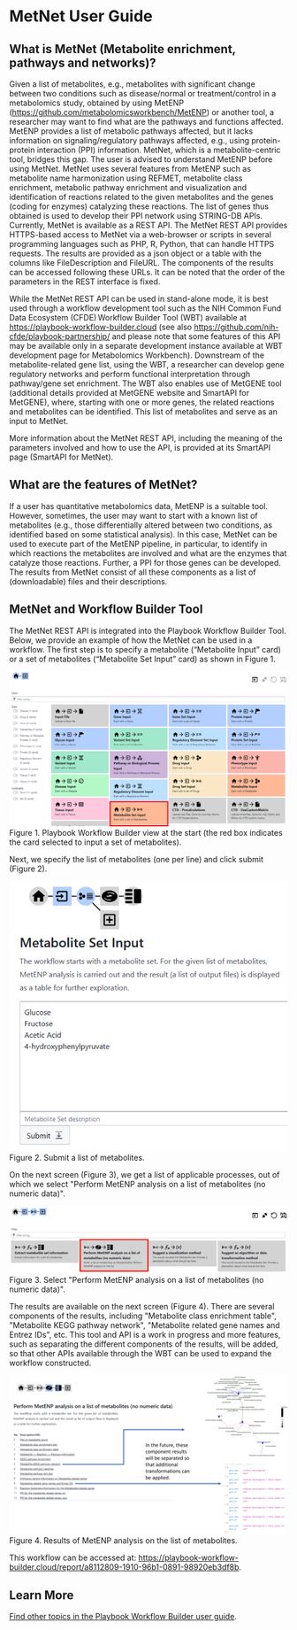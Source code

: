 # MetNet User Guide

## What is MetNet (Metabolite enrichment, pathways and networks)?
Given a list of metabolites, e.g., metabolites with significant change between two conditions such as disease/normal or treatment/control in a metabolomics study, obtained by using MetENP (https://github.com/metabolomicsworkbench/MetENP) or another tool, a researcher may want to find what are the pathways and functions affected. MetENP provides a list of metabolic pathways affected, but it lacks information on signaling/regulatory pathways affected, e.g., using protein-protein interaction (PPI) information. MetNet, which is a metabolite-centric tool, bridges this gap. The user is advised to understand MetENP before using MetNet. MetNet uses several features from MetENP such as metabolite name harmonization using REFMET, metabolite class enrichment, metabolic pathway enrichment and visualization and identification of reactions related to the given metabolites and the genes (coding for enzymes) catalyzing these reactions. The list of genes thus obtained is used to develop their PPI network using STRING-DB APIs. Currently, MetNet is available as a REST API. The MetNet REST API provides HTTPS-based access to MetNet via a web-browser or scripts in several programming languages such as PHP, R, Python, that can handle HTTPS requests. The results are provided as a json object or a table with the columns like FileDescription and FileURL. The components of the results can be accessed following these URLs. It can be noted that the order of the parameters in the REST interface is fixed.

While the MetNet REST API can be used in stand-alone mode, it is best used through a workflow development tool such as the NIH Common Fund Data Ecosystem (CFDE) Workflow Builder Tool (WBT) available at https://playbook-workflow-builder.cloud  (see also https://github.com/nih-cfde/playbook-partnership/ and please note that some features of this API may be available only in a separate development instance available at WBT development page for Metabolomics Workbench). Downstream of the metabolite-related gene list, using the WBT, a researcher can develop gene regulatory networks and perform functional interpretation through pathway/gene set enrichment. The WBT also enables use of MetGENE tool (additional details provided at MetGENE website and SmartAPI for MetGENE), where, starting with one or more genes, the related reactions and metabolites can be identified. This list of metabolites and serve as an input to MetNet.

More information about the MetNet REST API, including the meaning of the parameters involved and how to use the API, is provided at its SmartAPI page (SmartAPI for MetNet).

## What are the features of MetNet?
If a user has quantitative metabolomics data, MetENP is a suitable tool. However, sometimes, the user may want to start with a known list of metabolites (e.g., those differentially altered between two conditions, as identified based on some statistical analysis). In this case, MetNet can be used to execute part of the MetENP pipeline, in particular, to identify in which reactions the metabolites are involved and what are the enzymes that catalyze those reactions. Further, a PPI for those genes can be developed. The results from MetNet consist of all these components as a list of (downloadable) files and their descriptions. 

## MetNet and Workflow Builder Tool
The MetNet REST API is integrated into the Playbook Workflow Builder Tool. Below, we provide an example of how the MetNet can be used in a workflow. The first step is to specify a metabolite (“Metabolite Input” card) or a set of metabolites (“Metabolite Set Input” card) as shown in Figure 1. 

![Playbook Workflow builder initial view, select the card to input a set of metabolites](./figures/metnet/fig1-metset-input.png)
Figure 1. Playbook Workflow Builder view at the start (the red box indicates the card selected to input a set of metabolites).

Next, we specify the list of metabolites (one per line) and click submit (Figure 2).

![Submit a list of metabolites](./figures/metnet/fig2-metset-submit.png)
Figure 2. Submit a list of metabolites.

On the next screen (Figure 3), we get a list of applicable processes, out of which we select "Perform MetENP analysis on a list of metabolites (no numeric data)".

![Select Perform MetENP analysis on a list of metabolites (no numeric data)](./figures/metnet/fig3-metnet.png)
Figure 3. Select "Perform MetENP analysis on a list of metabolites (no numeric data)".

The results are available on the next screen (Figure 4). There are several components of the results, including "Metabolite class enrichment table", "Metabolite KEGG pathway network", "Metabolite related gene names and Entrez IDs", etc. This tool and API is a work in progress and more features, such as separating the different components of the results, will be added, so that other APIs available through the WBT can be used to expand the workflow constructed.

![Results of MetNet analysis as a list of text/json/pdf files](./figures/metnet/fig4-metnet-results.png)
Figure 4. Results of MetENP analysis on the list of metabolites.

This workflow can be accessed at: https://playbook-workflow-builder.cloud/report/a8112809-1910-96b1-0891-98920eb3df8b.

## Learn More

[Find other topics in the Playbook Workflow Builder user guide](./index.md).
